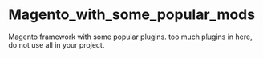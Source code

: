 # Magento_with_some_popular_mods


Magento framework with some popular plugins.
too much plugins in here, do not use all in your project.
